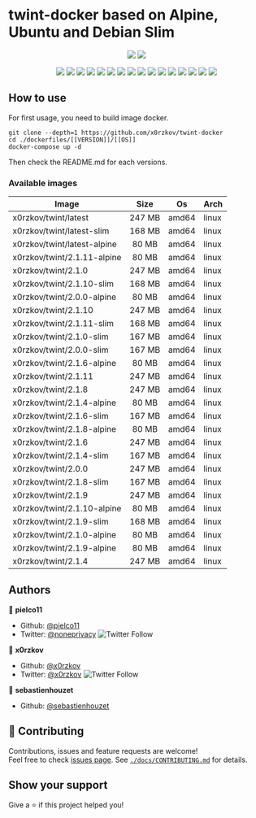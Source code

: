 # twint-docker based on Alpine, Ubuntu and Debian Slim

<p align="center">
    <a href="https://travis-ci.com/sebdah/x0rzkov/twint-docker"><img src="https://img.shields.io/travis/x0rzkov/twint-docker.svg" /></a>
    <a href="https://cloud.drone.io/x0rzkov/twint-docker"><img src="https://cloud.drone.io/api/badges/x0rzkov/twint-docker/status.svg?ref=refs/heads/alpine" /></a>
</p>

<p align="center">
    <a href="https://github.com/x0rzkov/twint-docker" alt="github all releases"><img src="https://img.shields.io/github/downloads/x0rzkov/twint-docker/total.svg" /></a>
    <a href="https://github.com/x0rzkov/twint-docker" alt="github latest release"><img src="https://img.shields.io/github/downloads/x0rzkov/twint-docker/latest/total.svg" /></a>
    <a href="https://github.com/x0rzkov/twint-docker" alt="github tag"><img src="https://img.shields.io/github/tag/x0rzkov/twint-docker.svg" /></a>
    <a href="https://github.com/x0rzkov/twint-docker" alt="github release"><img src="https://img.shields.io/github/release/x0rzkov/twint-docker.svg" /></a>
    <a href="https://github.com/x0rzkov/twint-docker" alt="github pre release"><img src="https://img.shields.io/github/release/x0rzkov/twint-docker/all.svg" /></a>
    <a href="https://github.com/x0rzkov/twint-docker" alt="github fork"><img src="https://img.shields.io/github/forks/x0rzkov/twint-docker.svg?style=social&label=Fork" /></a>
    <a href="https://github.com/x0rzkov/twint-docker" alt="github stars"><img src="https://img.shields.io/github/stars/x0rzkov/twint-docker.svg?style=social&label=Star" /></a>
    <a href="https://github.com/x0rzkov/twint-docker" alt="github watchers"><img src="https://img.shields.io/github/watchers/x0rzkov/twint-docker.svg?style=social&label=Watch" /></a>
    <a href="https://github.com/x0rzkov/twint-docker" alt="github open issues"><img src="https://img.shields.io/github/issues/x0rzkov/twint-docker.svg" /></a>
    <a href="https://github.com/x0rzkov/twint-docker" alt="github closed issues"><img src="https://img.shields.io/github/issues-closed/x0rzkov/twint-docker.svg" /></a>
    <a href="https://github.com/x0rzkov/twint-docker" alt="github open pr"><img src="https://img.shields.io/github/issues-pr/x0rzkov/twint-docker.svg" /></a>
    <a href="https://github.com/x0rzkov/twint-docker" alt="github closed pr"><img src="https://img.shields.io/github/issues-pr-closed/x0rzkov/twint-docker.svg" /></a>
    <a href="https://github.com/x0rzkov/twint-docker" alt="github contributors"><img src="https://img.shields.io/github/contributors/x0rzkov/twint-docker.svg" /></a>
    <a href="https://github.com/x0rzkov/twint-docker" alt="github license"><img src="https://img.shields.io/github/license/x0rzkov/twint-docker.svg" /></a>
    <a href="https://gitter.im/x0rzkov/twint-docker" alt="gitter chat room"><img src="https://badges.gitter.im/x0rzkov/twint-docker.svg" /></a>
    <a href="https://travis-ci.com/x0rzkov/twint-docker" alt="travis badge"><img src="https://img.shields.io/travis/x0rzkov/twint-docker.svg" /></a>
</p>

## How to use

For first usage, you need to build image docker.

```shell
git clone --depth=1 https://github.com/x0rzkov/twint-docker
cd ./dockerfiles/[[VERSION]]/[[OS]]
docker-compose up -d
```

Then check the README.md for each versions.

### Available images
| Image   |      Size      |  Os |  Arch |
|----------|:-------------:|------|------|
| x0rzkov/twint/latest | 247 MB | amd64 | linux |
| x0rzkov/twint/latest-slim | 168 MB | amd64 | linux |
| x0rzkov/twint/latest-alpine | 80 MB | amd64 | linux |
| x0rzkov/twint/2.1.11-alpine | 80 MB | amd64 | linux |
| x0rzkov/twint/2.1.0 | 247 MB | amd64 | linux |
| x0rzkov/twint/2.1.10-slim | 168 MB | amd64 | linux |
| x0rzkov/twint/2.0.0-alpine | 80 MB | amd64 | linux |
| x0rzkov/twint/2.1.10 | 247 MB | amd64 | linux |
| x0rzkov/twint/2.1.11-slim | 168 MB | amd64 | linux |
| x0rzkov/twint/2.1.0-slim | 167 MB | amd64 | linux |
| x0rzkov/twint/2.0.0-slim | 167 MB | amd64 | linux |
| x0rzkov/twint/2.1.6-alpine | 80 MB | amd64 | linux |
| x0rzkov/twint/2.1.11 | 247 MB | amd64 | linux |
| x0rzkov/twint/2.1.8 | 247 MB | amd64 | linux |
| x0rzkov/twint/2.1.4-alpine | 80 MB | amd64 | linux |
| x0rzkov/twint/2.1.6-slim | 167 MB | amd64 | linux |
| x0rzkov/twint/2.1.8-alpine | 80 MB | amd64 | linux |
| x0rzkov/twint/2.1.6 | 247 MB | amd64 | linux |
| x0rzkov/twint/2.1.4-slim | 167 MB | amd64 | linux |
| x0rzkov/twint/2.0.0 | 247 MB | amd64 | linux |
| x0rzkov/twint/2.1.8-slim | 167 MB | amd64 | linux |
| x0rzkov/twint/2.1.9 | 247 MB | amd64 | linux |
| x0rzkov/twint/2.1.10-alpine | 80 MB | amd64 | linux |
| x0rzkov/twint/2.1.9-slim | 168 MB | amd64 | linux |
| x0rzkov/twint/2.1.0-alpine | 80 MB | amd64 | linux |
| x0rzkov/twint/2.1.9-alpine | 80 MB | amd64 | linux |
| x0rzkov/twint/2.1.4 | 247 MB | amd64 | linux |

## Authors

👤 **pielco11**
* Github: [@pielco11](https://github.com/pielco11)
* Twitter: [@noneprivacy](https://twitter.com/noneprivacy) ![Twitter Follow](https://img.shields.io/twitter/follow/noneprivacy?label=Follow&style=social)

👤 **x0rzkov**
* Github: [@x0rzkov](https://github.com/x0rzkov)
* Twitter: [@x0rzkov](https://twitter.com/x0rzkov) ![Twitter Follow](https://img.shields.io/twitter/follow/x0rzkov?label=Follow&style=social)

👤 **sebastienhouzet**
* Github: [@sebastienhouzet](https://github.com/sebastienhouzet)


## 🤝 Contributing

Contributions, issues and feature requests are welcome!<br />Feel free to check [issues page](https://github.com/x0rzkov/twint-docker/issues).
See [`./docs/CONTRIBUTING.md`](https://github.com/x0rzkov/twint-dockers/blob/master/docs/CONTRIBUTING.md) for details.

## Show your support

Give a ⭐️ if this project helped you!

